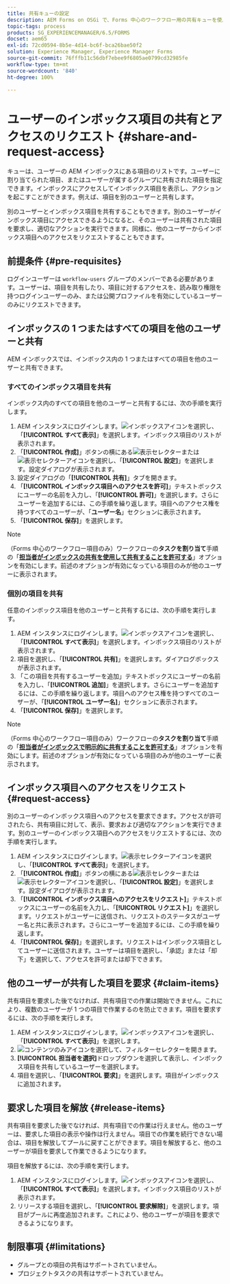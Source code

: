 ```yaml
---
title: 共有キューの設定
description: AEM Forms on OSGi で、Forms 中心のワークフロー用の共有キューを使用する方法を説明します。
topic-tags: process
products: SG_EXPERIENCEMANAGER/6.5/FORMS
docset: aem65
exl-id: 72cd0594-8b5e-4d14-bc6f-bca26bae50f2
solution: Experience Manager, Experience Manager Forms
source-git-commit: 76fffb11c56dbf7ebee9f6805ae0799cd32985fe
workflow-type: tm+mt
source-wordcount: '840'
ht-degree: 100%

---
```


# ユーザーのインボックス項目の共有とアクセスのリクエスト {#share-and-request-access}

キューは、ユーザーの AEM インボックスにある項目のリストです。ユーザーに割り当てられた項目、またはユーザーが属するグループに共有された項目を指定できます。インボックスにアクセスしてインボックス項目を表示し、アクションを起こすことができます。例えば、項目を別のユーザーと共有します。

別のユーザーとインボックス項目を共有することもできます。別のユーザーがインボックス項目にアクセスできるようになると、そのユーザーは共有された項目を要求し、適切なアクションを実行できます。同様に、他のユーザーからインボックス項目へのアクセスをリクエストすることもできます。

## 前提条件 {#pre-requisites}

ログインユーザーは `workflow-users` グループのメンバーである必要があります。ユーザーは、項目を共有したり、項目に対するアクセスを、読み取り権限を持つログインユーザーのみ、または公開プロファイルを有効にしているユーザーのみにリクエストできます。

## インボックスの 1 つまたはすべての項目を他のユーザーと共有

AEM インボックスでは、インボックス内の 1 つまたはすべての項目を他のユーザーと共有できます。

### すべてのインボックス項目を共有

インボックス内のすべての項目を他のユーザーと共有するには、次の手順を実行します。

1. AEM インスタンスにログインします。![インボックス](assets/bell.svg)アイコンを選択し、「**[!UICONTROL すべて表示]**」を選択します。インボックス項目のリストが表示されます。
1. 「**[!UICONTROL 作成]**」ボタンの横にある![表示セレクター](assets/viewlist.svg)または ![表示セレクター](assets/calendar.svg)アイコンを選択し、「**[!UICONTROL 設定]**」を選択します。設定ダイアログが表示されます。
1. 設定ダイアログの「**[!UICONTROL 共有]**」タブを開きます。
1. 「**[!UICONTROL インボックス項目へのアクセスを許可]**」テキストボックスにユーザーの名前を入力し、「**[!UICONTROL 許可]**」を選択します。さらにユーザーを追加するには、この手順を繰り返します。項目へのアクセス権を持つすべてのユーザーが、「**ユーザー名**」セクションに表示されます。
1. 「**[!UICONTROL 保存]**」を選択します。

>[!NOTE]
>
>（Forms 中心のワークフロー項目のみ）ワークフローの&#x200B;**タスクを割り当て**&#x200B;手順の「**[担当者がインボックスの共有を使用して共有することを許可する](aem-forms-workflow-step-reference.md)**」オプションを有効にします。前述のオプションが有効になっている項目のみが他のユーザーに表示されます。

### 個別の項目を共有

任意のインボックス項目を他のユーザーと共有するには、次の手順を実行します。

1. AEM インスタンスにログインします。![インボックス](assets/bell.svg)アイコンを選択し、「**[!UICONTROL すべて表示]**」を選択します。インボックス項目のリストが表示されます。
1. 項目を選択し、「**[!UICONTROL 共有]**」を選択します。ダイアログボックスが表示されます。
1. 「この項目を共有するユーザーを追加」テキストボックスにユーザーの名前を入力し、「**[!UICONTROL 追加]**」を選択します。さらにユーザーを追加するには、この手順を繰り返します。項目へのアクセス権を持つすべてのユーザーが、「**[!UICONTROL ユーザー名]**」セクションに表示されます。
1. 「**[!UICONTROL 保存]**」を選択します。


>[!NOTE]
>
>（Forms 中心のワークフロー項目のみ）ワークフローの&#x200B;**タスクを割り当て**&#x200B;手順の「**[担当者がインボックスで明示的に共有することを許可する](aem-forms-workflow-step-reference.md)**」オプションを有効にします。前述のオプションが有効になっている項目のみが他のユーザーに表示されます。

## インボックス項目へのアクセスをリクエスト {#request-access}

別のユーザーのインボックス項目へのアクセスを要求できます。アクセスが許可されたら、共有項目に対して、表示、要求および適切なアクションを実行できます。別のユーザーのインボックス項目へのアクセスをリクエストするには、次の手順を実行します。

1. AEM インスタンスにログインします。![表示セレクター](assets/bell.svg)アイコンを選択し、「**[!UICONTROL すべて表示]**」を選択します。
1. 「**[!UICONTROL 作成]**」ボタンの横にある![表示セレクター](assets/viewlist.svg)または ![表示セレクター](assets/calendar.svg)アイコンを選択し、「**[!UICONTROL 設定]**」を選択します。設定ダイアログが表示されます。
1. 「**[!UICONTROL インボックス項目へのアクセスをリクエスト]**」テキストボックスにユーザーの名前を入力し、「**[!UICONTROL リクエスト]**」を選択します。リクエストがユーザーに送信され、リクエストのステータスがユーザー名と共に表示されます。さらにユーザーを追加するには、この手順を繰り返します。
1. 「**[!UICONTROL 保存]**」を選択します。リクエストはインボックス項目としてユーザーに送信されます。ユーザーは項目を選択し、「承認」または「却下」を選択して、アクセスを許可または却下できます。


## 他のユーザーが共有した項目を要求 {#claim-items}

共有項目を要求した後でなければ、共有項目での作業は開始できません。これにより、複数のユーザーが 1 つの項目で作業するのを防止できます。項目を要求するには、次の手順を実行します。

1. AEM インスタンスにログインします。![インボックス](assets/bell.svg)アイコンを選択し、「**[!UICONTROL すべて表示]**」を選択します。
1. ![コンテンツのみ](assets/railleft.svg)アイコンを選択して、フィルターセレクターを開きます。
1. **[!UICONTROL 担当者を選択]**&#x200B;ドロップダウンを選択して表示し、インボックス項目を共有しているユーザーを選択します。
1. 項目を選択し、「**[!UICONTROL 要求]**」を選択します。項目がインボックスに追加されます。

## 要求した項目を解放 {#release-items}

共有項目を要求した後でなければ、共有項目での作業は行えません。他のユーザーは、要求した項目の表示や操作は行えません。項目での作業を続行できない場合は、項目を解放してプールに戻すことができます。項目を解放すると、他のユーザーが項目を要求して作業できるようになります。

項目を解放するには、次の手順を実行します。

1. AEM インスタンスにログインします。![インボックス](assets/bell.svg)アイコンを選択し、「**[!UICONTROL すべて表示]**」を選択します。インボックス項目のリストが表示されます。
1. リリースする項目を選択し、「**[!UICONTROL 要求解除]**」を選択します。項目がプールに再度追加されます。これにより、他のユーザーが項目を要求できるようになります。

## 制限事項 {#limitations}

* グループとの項目の共有はサポートされていません。
* プロジェクトタスクの共有はサポートされていません。
